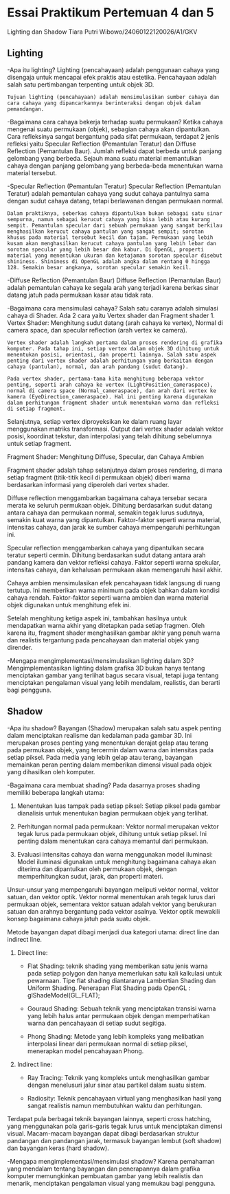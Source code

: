 # Essai Praktikum Pertemuan 4 dan 5
Lighting dan Shadow
Tiara Putri Wibowo/24060122120026/A1/GKV

## Lighting
-Apa itu lighting?
    Lighting (pencahayaan) adalah penggunaan cahaya yang disengaja untuk mencapai efek praktis atau estetika. Pencahayaan adalah salah satu pertimbangan terpenting untuk objek 3D.

    Tujuan lighting (pencahayaan) adalah mensimulasikan sumber cahaya dan cara cahaya yang dipancarkannya berinteraksi dengan objek dalam pemandangan.

-Bagaimana cara cahaya bekerja terhadap suatu permukaan?
    Ketika cahaya mengenai suatu permukaan (objek), sebagian cahaya akan dipantulkan. Cara refleksinya sangat bergantung pada sifat permukaan, terdapat 2 jenis refleksi yaitu Specular Reflection (Pemantulan Teratur) dan Diffuse Reflection (Pemantulan Baur). Jumlah refleksi dapat berbeda untuk panjang gelombang yang berbeda. Sejauh mana suatu material memantulkan cahaya dengan panjang gelombang yang berbeda-beda menentukan warna material tersebut.

-Specular Reflection (Pemantulan Teratur)
    Specular Reflection (Pemantulan Teratur) adalah pemantulan cahaya yang sudut cahaya pantulnya sama dengan sudut cahaya datang, tetapi berlawanan dengan permukaan normal.
    
    Dalam praktiknya, seberkas cahaya dipantulkan bukan sebagai satu sinar sempurna, namun sebagai kerucut cahaya yang bisa lebih atau kurang sempit. Pemantulan specular dari sebuah permukaan yang sangat berkilau menghasilkan kerucut cahaya pantulan yang sangat sempit; sorotan khusus pada material tersebut kecil dan tajam. Permukaan yang lebih kusam akan menghasilkan kerucut cahaya pantulan yang lebih lebar dan sorotan specular yang lebih besar dan kabur. Di OpenGL, properti material yang menentukan ukuran dan ketajaman sorotan specular disebut shininess. Shininess di OpenGL adalah angka dalam rentang 0 hingga 128. Semakin besar angkanya, sorotan specular semakin kecil.

-Diffuse Reflection (Pemantulan Baur)
    Diffuse Reflection (Pemantulan Baur) adalah pemantulan cahaya ke segala arah yang terjadi karena berkas sinar datang jatuh pada permukaan kasar atau tidak rata.

-Bagaimana cara mensimulasi cahaya?
    Salah satu caranya adalah simulasi cahaya di Shader. Ada 2 cara yaitu Vertex shader dan Fragment shader
    1. Vertex Shader: Menghitung sudut datang (arah cahaya ke vertex), Normal di camera space, dan specular reflection (arah vertex ke camera).

    Vertex shader adalah langkah pertama dalam proses rendering di grafika komputer. Pada tahap ini, setiap vertex dalam objek 3D dihitung untuk menentukan posisi, orientasi, dan properti lainnya. Salah satu aspek penting dari vertex shader adalah perhitungan yang berkaitan dengan cahaya (pantulan), normal, dan arah pandang (sudut datang).

    Pada vertex shader, pertama-tama kita menghitung beberapa vektor penting, seperti arah cahaya ke vertex (LightPosition_cameraspace), normal di camera space (Normal_cameraspace), dan arah dari vertex ke kamera (EyeDirection_cameraspace). Hal ini penting karena digunakan dalam perhitungan fragment shader untuk menentukan warna dan refleksi di setiap fragment.

Selanjutnya, setiap vertex diproyeksikan ke dalam ruang layar menggunakan matriks transformasi. Output dari vertex shader adalah vektor posisi, koordinat tekstur, dan interpolasi yang telah dihitung sebelumnya untuk setiap fragment.

Fragment Shader: Menghitung Diffuse, Specular, dan Cahaya Ambien

Fragment shader adalah tahap selanjutnya dalam proses rendering, di mana setiap fragment (titik-titik kecil di permukaan objek) diberi warna berdasarkan informasi yang diperoleh dari vertex shader.

Diffuse reflection menggambarkan bagaimana cahaya tersebar secara merata ke seluruh permukaan objek. Dihitung berdasarkan sudut datang antara cahaya dan permukaan normal, semakin tegak lurus sudutnya, semakin kuat warna yang dipantulkan. Faktor-faktor seperti warna material, intensitas cahaya, dan jarak ke sumber cahaya mempengaruhi perhitungan ini.

Specular reflection menggambarkan cahaya yang dipantulkan secara teratur seperti cermin. Dihitung berdasarkan sudut datang antara arah pandang kamera dan vektor refleksi cahaya. Faktor seperti warna spekular, intensitas cahaya, dan kehalusan permukaan akan memengaruhi hasil akhir.

Cahaya ambien mensimulasikan efek pencahayaan tidak langsung di ruang tertutup. Ini memberikan warna minimum pada objek bahkan dalam kondisi cahaya rendah. Faktor-faktor seperti warna ambien dan warna material objek digunakan untuk menghitung efek ini.

Setelah menghitung ketiga aspek ini, tambahkan hasilnya  untuk mendapatkan warna akhir yang ditetapkan pada setiap fragmen.
 Oleh karena itu, fragment shader menghasilkan gambar akhir yang penuh warna dan realistis tergantung pada pencahayaan dan material objek yang dirender.

-Mengapa mengimplementasi/mensimulasikan lighting dalam 3D?
    Mengimplementasikan lighting dalam grafika 3D bukan hanya tentang menciptakan gambar yang terlihat bagus secara visual, tetapi juga tentang menciptakan pengalaman visual yang lebih mendalam, realistis, dan berarti bagi pengguna.

## Shadow
-Apa itu shadow?
    Bayangan (Shadow) merupakan salah satu aspek penting dalam menciptakan realisme dan kedalaman pada gambar 3D. Ini merupakan proses penting yang menentukan derajat gelap atau terang pada permukaan objek, yang tercermin dalam warna dan intensitas pada setiap piksel. Pada media yang lebih gelap atau terang, bayangan memainkan peran penting dalam memberikan dimensi visual pada objek yang dihasilkan oleh komputer.

-Bagaimana cara membuat shading?
Pada dasarnya proses shading memiliki beberapa langkah utama:
1. Menentukan luas tampak pada setiap piksel: Setiap piksel pada gambar dianalisis untuk menentukan bagian permukaan objek yang terlihat.

2. Perhitungan normal pada permukaan: Vektor normal merupakan vektor tegak lurus pada permukaan objek, dihitung untuk setiap piksel. Ini penting dalam menentukan cara cahaya memantul dari permukaan.

3. Evaluasi intensitas cahaya dan warna menggunakan model iluminasi: Model iluminasi digunakan untuk menghitung bagaimana cahaya akan diterima dan dipantulkan oleh permukaan objek, dengan memperhitungkan sudut, jarak, dan properti materi.

Unsur-unsur yang mempengaruhi bayangan meliputi vektor normal, vektor satuan, dan vektor optik. Vektor normal menentukan arah tegak lurus dari permukaan objek, sementara vektor satuan adalah vektor yang berukuran satuan dan arahnya bergantung pada vektor asalnya. Vektor optik mewakili konsep bagaimana cahaya jatuh pada suatu objek.

Metode bayangan dapat dibagi menjadi dua kategori utama: direct line dan indirect line.

1. Direct line:
   - Flat Shading: teknik shading yang memberikan satu jenis warna pada setiap polygon dan hanya memerlukan satu kali kalkulasi untuk pewarnaan. Tipe flat shading diantaranya Lambertian Shading dan Uniform Shading.
    Penerapan Flat Shading pada OpenGL :
    glShadeModel(GL_FLAT);

   - Gouraud Shading: Sebuah teknik yang menciptakan transisi warna yang lebih halus antar permukaan objek dengan memperhatikan warna dan pencahayaan di setiap sudut segitiga.

   - Phong Shading: Metode yang lebih kompleks yang melibatkan interpolasi linear dari permukaan normal di setiap piksel, menerapkan model pencahayaan Phong.

2. Indirect line:
   - Ray Tracing: Teknik yang kompleks untuk menghasilkan gambar dengan menelusuri jalur sinar atau partikel dalam suatu sistem.

   - Radiosity: Teknik pencahayaan virtual yang menghasilkan hasil yang sangat realistis namun membutuhkan waktu dan perhitungan.

Terdapat pula berbagai teknik bayangan lainnya, seperti cross hatching, yang menggunakan pola garis-garis tegak lurus untuk menciptakan dimensi visual. Macam-macam bayangan dapat dibagi berdasarkan struktur pandangan dan pandangan jarak, termasuk bayangan lembut (soft shadow) dan bayangan keras (hard shadow).

-Mengapa mengimplementasi/mensimulasi shadow?
    Karena pemahaman yang mendalam tentang bayangan dan penerapannya dalam grafika komputer memungkinkan pembuatan gambar yang lebih realistis dan menarik, menciptakan pengalaman visual yang memukau bagi pengguna.